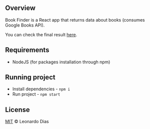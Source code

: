 ## Overview

Book Finder is a React app that returns data about books (consumes Google Books API).

You can check the final result [here](https://leonardodm.github.io/reactjs-book-finder/).

## Requirements

- NodeJS (for packages installation through npm)

## Running project

- Install dependencies - `npm i`
- Run project - `npm start`

## License

[MIT](https://github.com/LeonardoDM/reactjs-book-finder/blob/master/LICENSE) © Leonardo Dias